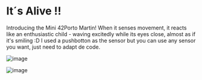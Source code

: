 # It´s Alive !!

Introducing the Mini 42Porto Martin! When it senses movement, it reacts like an enthusiastic child - waving excitedly while its eyes close, almost as if it's smiling :D
I used a pushbotton as the sensor but you can use any sensor you want, just need to adapt de code.

![image](https://github.com/DiogoFSPinheiro/Arduino_Projects/assets/143399294/a70b8c49-2837-4fd9-b998-09eb0472b7c8)

![image](https://github.com/DiogoFSPinheiro/Arduino_Projects/assets/143399294/1cebb8b1-2834-4210-914f-6a76a4157223)



